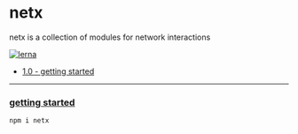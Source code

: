 # netx

netx is a collection of modules for network interactions

[![lerna](https://img.shields.io/badge/maintained%20with-lerna-cc00ff.svg)](https://lerna.js.org/)

- [1.0 - getting started](#getting-started)

<hr/>

### [getting started](#top)

```
npm i netx
```
